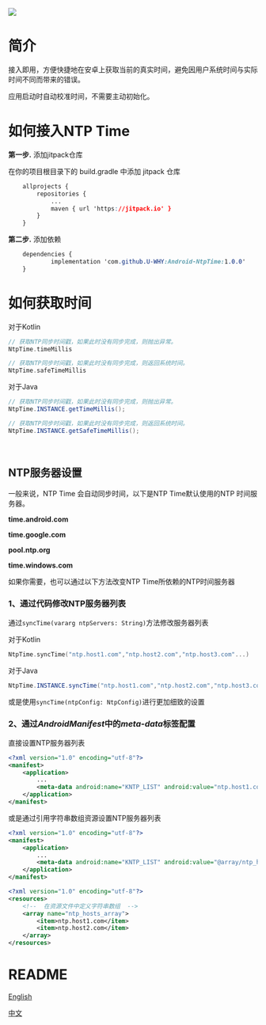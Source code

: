 [![](https://jitpack.io/v/U-WHY/Android-NtpTime.svg)](https://jitpack.io/#U-WHY/Android-NtpTime)

# 简介

接入即用，方便快捷地在安卓上获取当前的真实时间，避免因用户系统时间与实际时间不同而带来的错误。

应用启动时自动校准时间，不需要主动初始化。

# 如何接入NTP Time

**第一步.** 添加jitpack仓库

在你的项目根目录下的 build.gradle 中添加 jitpack 仓库

```css
    allprojects {
        repositories {
            ...
            maven { url 'https://jitpack.io' }
        }
    }
```

**第二步.** 添加依赖

```css
    dependencies {
            implementation 'com.github.U-WHY:Android-NtpTime:1.0.0'
    }
```

# 如何获取时间

对于Kotlin

```kotlin
// 获取NTP同步时间戳，如果此时没有同步完成，则抛出异常。
NtpTime.timeMillis

// 获取NTP同步时间戳，如果此时没有同步完成，则返回系统时间。
NtpTime.safeTimeMillis
```

对于Java

```java
// 获取NTP同步时间戳，如果此时没有同步完成，则抛出异常。
NtpTime.INSTANCE.getTimeMillis();

// 获取NTP同步时间戳，如果此时没有同步完成，则返回系统时间。
NtpTime.INSTANCE.getSafeTimeMillis();
```

<br>

## NTP服务器设置

一般来说，NTP Time 会自动同步时间，以下是NTP Time默认使用的NTP 时间服务器。

**time.android.com**

**time.google.com**

**pool.ntp.org**

**time.windows.com**

如果你需要，也可以通过以下方法改变NTP Time所依赖的NTP时间服务器

### 1、通过代码修改NTP服务器列表

通过`syncTime(vararg ntpServers: String)`方法修改服务器列表

对于Kotlin

```kotlin
NtpTime.syncTime("ntp.host1.com","ntp.host2.com","ntp.host3.com"...)
```

对于Java

```java
NtpTime.INSTANCE.syncTime("ntp.host1.com","ntp.host2.com","ntp.host3.com"...)
```

或是使用`syncTime(ntpConfig: NtpConfig)`进行更加细致的设置

### 2、通过*AndroidManifest*中的*meta-data*标签配置

直接设置NTP服务器列表

```xml
<?xml version="1.0" encoding="utf-8"?>
<manifest>
    <application>
        ...
        <meta-data android:name="KNTP_LIST" android:value="ntp.host1.com,ntp.host2.com"/>
    </application>
</manifest>
```

或是通过引用字符串数组资源设置NTP服务器列表

```xml
<?xml version="1.0" encoding="utf-8"?>
<manifest>
    <application>
        ...
        <meta-data android:name="KNTP_LIST" android:value="@array/ntp_hosts_array"/>
    </application>
</manifest>
```

```xml
<?xml version="1.0" encoding="utf-8"?>
<resources>
    <!--  在资源文件中定义字符串数组  -->
    <array name="ntp_hosts_array">
        <item>ntp.host1.com</item>
        <item>ntp.host2.com</item>
    </array>
</resources>
```

# README

[English](./README.md)

[中文](./README-ZH.md)
